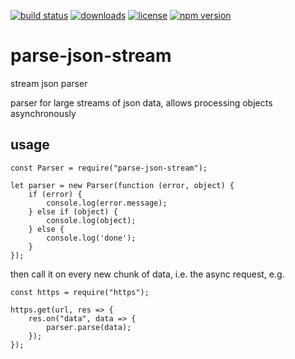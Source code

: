[![build status](https://travis-ci.org/diogoeichert/parse-json-stream.svg)](https://travis-ci.org/diogoeichert/parse-json-stream)
[![downloads](https://img.shields.io/npm/dt/parse-json-stream.svg)](https://www.npmjs.com/package/parse-json-stream)
[![license](https://img.shields.io/github/license/diogoeichert/parse-json-stream.svg)](LICENSE)
[![npm version](https://img.shields.io/npm/v/parse-json-stream.svg)](https://www.npmjs.com/package/parse-json-stream)

# parse-json-stream
stream json parser

parser for large streams of json data, allows processing objects asynchronously

## usage
```
const Parser = require("parse-json-stream");

let parser = new Parser(function (error, object) {
	if (error) {
		console.log(error.message);
	} else if (object) {
		console.log(object);
	} else {
		console.log('done');
	}
});
```

then call it on every new chunk of data, i.e. the async request, e.g.
```
const https = require("https");

https.get(url, res => {
	res.on("data", data => {
		parser.parse(data);
	});
});
```
